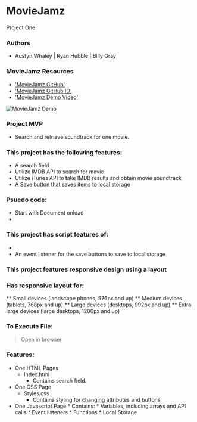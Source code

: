 # MovieJamz
Project One 

### Authors
* Austyn Whaley | Ryan Hubble | Billy Gray

### MovieJamz Resources

* ['MovieJamz GitHub'](https://github.com/NasGenius/moviejamz/tree/main)
* ['MovieJamz GitHub IO']()
* ['MovieJamz Demo Video']()

![MovieJamz Demo]()

### Project MVP
* Search and retrieve soundtrack for one movie.


### This project has the following features: 
* A search field
* Utilize IMDB API to search for movie
* Utilize iTunes API to take IMDB results and obtain movie soundtrack
* A Save button that saves items to local storage
   
    
### Psuedo code:  

* Start with Document onload
* 
    

### This project has script features of:

* 
* An event listener for the save buttons to save to local storage

### This project features responsive design using a  layout
### Has responsive layout for: 
** Small devices (landscape phones, 576px and up)
** Medium devices (tablets, 768px and up)
** Large devices (desktops, 992px and up)
** Extra large devices (large desktops, 1200px and up)

### To Execute File:
> Open in browser

### Features: 
* One HTML Pages
    * Index.html 
        * Contains search field. 
* One CSS Page
    * Styles.css
        * Contains styling for changing attributes and buttons
* One Javascript Page
        * Contains: 
        * Variables, including arrays and API calls
        * Event listeners
        * Functions 
        * Local Storage
        
